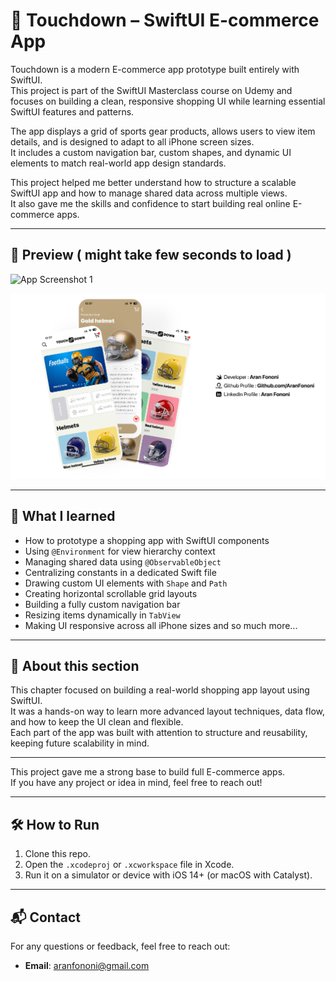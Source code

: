 # 🏈 Touchdown – SwiftUI E-commerce App

Touchdown is a modern E-commerce app prototype built entirely with SwiftUI.  
This project is part of the SwiftUI Masterclass course on Udemy and focuses on building a clean, responsive shopping UI while learning essential SwiftUI features and patterns.

The app displays a grid of sports gear products, allows users to view item details, and is designed to adapt to all iPhone screen sizes.  
It includes a custom navigation bar, custom shapes, and dynamic UI elements to match real-world app design standards.

This project helped me better understand how to structure a scalable SwiftUI app and how to manage shared data across multiple views.  
It also gave me the skills and confidence to start building real online E-commerce apps.

---

## 📸 Preview ( might take few seconds to load )

![App Screenshot 1](Documents/NotOptimized.gif)  

![App Screenshot 2](Documents/Readme.jpg)  


---

## 🧩 What I learned

- How to prototype a shopping app with SwiftUI components
- Using `@Environment` for view hierarchy context
- Managing shared data using `@ObservableObject`
- Centralizing constants in a dedicated Swift file
- Drawing custom UI elements with `Shape` and `Path`
- Creating horizontal scrollable grid layouts
- Building a fully custom navigation bar
- Resizing items dynamically in `TabView`
- Making UI responsive across all iPhone sizes and so much more...

---

## 📁 About this section

This chapter focused on building a real-world shopping app layout using SwiftUI.  
It was a hands-on way to learn more advanced layout techniques, data flow, and how to keep the UI clean and flexible.  
Each part of the app was built with attention to structure and reusability, keeping future scalability in mind.

---

This project gave me a strong base to build full E-commerce apps.  
If you have any project or idea in mind, feel free to reach out!

---

## 🛠️ How to Run  
1. Clone this repo.  
2. Open the `.xcodeproj` or `.xcworkspace` file in Xcode.  
3. Run it on a simulator or device with iOS 14+ (or macOS with Catalyst).  

---

## 📬 Contact  
For any questions or feedback, feel free to reach out:  
- **Email**: [aranfononi@gmail.com](mailto:aranfononi@gmail.com)  
